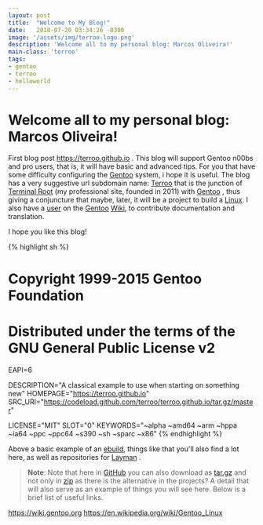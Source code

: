 ```yaml
---
layout: post
title:  "Welcome to My Blog!"
date:   2018-07-20 03:34:26 -0300
image: '/assets/img/terroo-logo.png'
description: 'Welcome all to my personal blog: Marcos Oliveira!'
main-class: 'terroo'
tags:
- gentoo
- terroo
- helloworld
---
```


# Welcome all to my personal blog: Marcos Oliveira!

First blog post <https://terroo.github.io> . This blog will support Gentoo n00bs and pro users, that is, it will have basic and advanced tips. For you that have some difficulty configuring the [Gentoo](https://gentoo.org/) system, i hope it is useful. The blog has a very suggestive url subdomain name: [Terroo](https://terroo.github.io) that is the junction of [Terminal Root](http://terminalroot.com.br/) (my professional site, founded in 2011) with [Gentoo](https://gentoo.org/) , thus giving a conjuncture that maybe, later, it will be a project to build a [Linux](https://github.com/torvalds/linux). I also have a [user](https://wiki.gentoo.org/wiki/User:Marcos.oliveira) on the [Gentoo](https://gentoo.org/) [Wiki](https://wiki.gentoo.org/wiki/Main_Page), to contribute documentation and translation.

I hope you like this blog!

{% highlight sh %}
# Copyright 1999-2015 Gentoo Foundation
# Distributed under the terms of the GNU General Public License v2

EAPI=6

DESCRIPTION="A classical example to use when starting on something new"
HOMEPAGE="https://terroo.github.io"
SRC_URI="https://codeload.github.com/terroo/terroo.github.io/tar.gz/master"

LICENSE="MIT"
SLOT="0"
KEYWORDS="~alpha ~amd64 ~arm ~hppa ~ia64 ~ppc ~ppc64 ~s390 ~sh ~sparc ~x86"
{% endhighlight %}


Above a basic example of an [ebuild](https://wiki.gentoo.org/wiki/Basic_guide_to_write_Gentoo_Ebuilds), things like that you'll also find a lot here, as well as repositories for [Layman](https://wiki.gentoo.org/wiki/Layman) .

> __Note__: Note that here in [GitHub](https://github.com) you can also download as [tar.gz](http://www.gnu.org/software/tar/) and not only in [zip](https://support.pkware.com/display/PKZIP/APPNOTE) as there is the alternative in the projects? A detail that will also serve as an example of things you will see here. Below is a brief list of useful links.

<https://wiki.gentoo.org>
<https://en.wikipedia.org/wiki/Gentoo_Linux>
